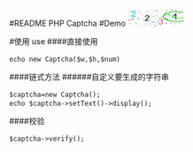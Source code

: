 #README
PHP Captcha
#Demo
![captcha](demo.png)


#使用 use
####直接使用
````
echo new Captcha($w,$h,$num)
````

####链式方法
######自定义要生成的字符串
````
$captcha=new Captcha();
echo $captcha->setText()->display();
````

####校验

````
$captcha->verify();
````

